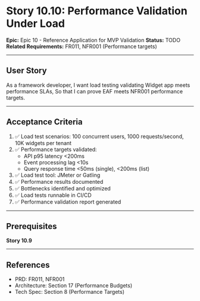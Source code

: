 # Story 10.10: Performance Validation Under Load

**Epic:** Epic 10 - Reference Application for MVP Validation
**Status:** TODO
**Related Requirements:** FR011, NFR001 (Performance targets)

---

## User Story

As a framework developer,
I want load testing validating Widget app meets performance SLAs,
So that I can prove EAF meets NFR001 performance targets.

---

## Acceptance Criteria

1. ✅ Load test scenarios: 100 concurrent users, 1000 requests/second, 10K widgets per tenant
2. ✅ Performance targets validated:
   - API p95 latency <200ms
   - Event processing lag <10s
   - Query response time <50ms (single), <200ms (list)
3. ✅ Load test tool: JMeter or Gatling
4. ✅ Performance results documented
5. ✅ Bottlenecks identified and optimized
6. ✅ Load tests runnable in CI/CD
7. ✅ Performance validation report generated

---

## Prerequisites

**Story 10.9**

---

## References

- PRD: FR011, NFR001
- Architecture: Section 17 (Performance Budgets)
- Tech Spec: Section 8 (Performance Targets)
